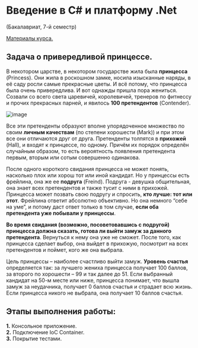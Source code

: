 # Введение в C# и платформу .Net
(Бакалавриат, 7-й семестр)

[Материалы курса.](https://sites.google.com/view/fitnsudotnet/%D0%B3%D0%BB%D0%B0%D0%B2%D0%BD%D0%B0%D1%8F-%D1%81%D1%82%D1%80%D0%B0%D0%BD%D0%B8%D1%86%D0%B0)

## Задача о привередливой принцессе.  

В некотором царстве, в некотором государстве жила была **принцесса** (Princess). Они жила в роскошном замке, носила изысканные наряды, 
в её саду росли самые прекрасные цветы. И всё потому, что принцесса была очень привередлива. И вот однажды пришла пора жениться.
Созвали со всего света царевичей, королевичей, тренеров по фитнессу и прочих прекрасных парней, и явилось **100 претендентов**
(Contender). 

![image](https://github.com/Regina-Kapralova/NSU-Labs/assets/115489350/63d94481-773e-47fe-9313-80b936619660)


Все эти претенденты образуют вполне упорядоченное множество по своим **личным качествам** (по степени хорошести (Mark)) и при этом
все они отличаются друг от друга. Претенденты толпятся в **прихожей** (Hall), и входят к принцессе, по одному. Причём их
порядок определён случайным образом, то есть вероятность появления претендента первым, вторым или
сотым совершенно одинакова.

После одного короткого свидания принцесса не может понять, насколько плох или хорош тот или иной кандидат. Но у
принцессы есть фрейлина, она же ее **подруга** (Freind). Подруга - девушка общительная, она знает всех 
претендентов и также тусит с ними в прихожей. Принцесса может позвать свою подругу и спросить, **кто лучше: тот
или этот**. Фрейлина ответит абсолютно объективно. Но она немного “себе на уме”, и потому даст ответ только в том
случае, **если оба претендента уже побывали у принцессы**.

**Во время свидания (возможно, посоветовавшись с подругой) принцесса должна сказать, готова ли выйти замуж за данного
претендента**. Вернуться к нему она уже не сможет. После того, как принцесса сделает выбор, она выйдет в
прихожую, посмотрит на всех претендентов и поймет, кого же она выбрала.

Цель принцессы – наиболее счастливо выйти замуж. **Уровень счастья** определяется так: за лучшего жениха принцесса
получает 100 баллов, за второго по хорошести – 99 и так далее до 51. Если выбранный кандидат на 50-м месте или ниже,
принцесса понимает, что вышла замуж за неудачника, получает 0 баллов счастья и страдает всю жизнь. Если принцесса никого не выбрала, 
она получает 10 баллов счастья.

## Этапы выполнения работы:

**1.** Консольное приложение.  
**2.** Подключение IoС Container.  
**3.** Покрытие тестами.  

